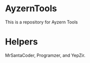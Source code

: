 # AyzernTools
This is a repository for Ayzern Tools
# Helpers
MrSantaCoder, Programzer, and YepZir.
